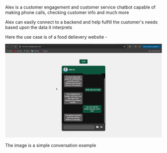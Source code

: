 Alex is a customer engagement and customer service chatbot capable of making phone calls, checking customer info and much more

Alex can easily connect to a backend and help fulfill the customer's needs based upon the data it interprets

Here the use case is of a food delievery website -

![1727877778805](image/README/1727877778805.png)

The image is a simple conversation example
